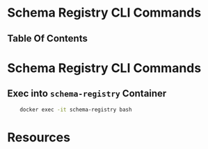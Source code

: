 # Schema Registry CLI Commands

## Table Of Contents

# Schema Registry CLI Commands

## Exec into `schema-registry` Container

```sh
    docker exec -it schema-registry bash
```

# Resources
